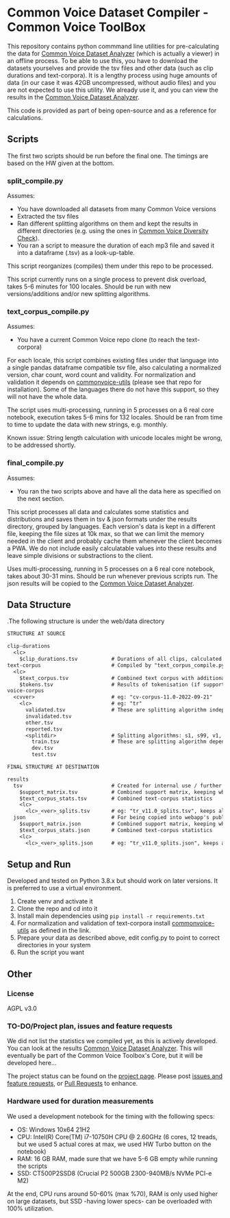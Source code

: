 # Common Voice Dataset Compiler - Common Voice ToolBox

This repository contains python commmand line utilities for pre-calculating the data for [Common Voice Dataset Analyzer](https://github.com/HarikalarKutusu/cv-tbox-dataset-analyzer) (which is actually a viewer) in an offline process.
To be able to use this, you have to download the datasets yourselves and provide the tsv files and other data (such as clip durations and text-corpora).
It is a lengthy process using huge amounts of data (in our case it was 42GB uncompressed, without audio files) and you are not expected to use this utility.
We already use it, and you can view the results in the [Common Voice Dataset Analyzer](https://github.com/HarikalarKutusu/cv-tbox-dataset-analyzer).

This code is provided as part of being open-source and as a reference for calculations.

## Scripts

The first two scripts should be run before the final one. The timings are based on the HW given at the bottom.

### split_compile.py

Assumes:

- You have downloaded all datasets from many Common Voice versions
- Extracted the tsv files
- Ran different splitting algorithms on them and kept the results in different directories (e.g. using the ones in [Common Voice Diversity Check](https://github.com/HarikalarKutusu/common-voice-diversity-check)).
- You ran a script to measure the duration of each mp3 file and saved it into a dataframe (.tsv) as a look-up-table.

This script reorganizes (compiles) them under this repo to be processed.

This script currently runs on a single process to prevent disk overload, takes 5-6 minutes for 100 locales.
Should be run with new versions/additions and/or new splitting algorithms.

### text_corpus_compile.py

Assumes:

- You have a current Common Voice repo clone (to reach the text-corpora)

For each locale, this script combines existing files under that language into a single pandas dataframe compatible tsv file, also calculating a normalized version, char count, word count and validity. For normalization and validation it depends on [commonvoice-utils](https://github.com/ftyers/commonvoice-utils) (please see that repo for installation). Some of the languages there do not have this support, so they will not have the whole data.

The script uses multi-processing, running in 5 processes on a 6 real core notebook, execution takes 5-6 mins for 132 locales.
Should be ran from time to time to update the data with new strings, e.g. monthly.

Known issue: String length calculation with unicode locales might be wrong, to be addressed shortly.

### final_compile.py

Assumes:

- You ran the two scripts above and have all the data here as specified on the next section.

This script processes all data and calculates some statistics and distributions and saves them in tsv & json formats under the results directory, grouped by languages. Each version's data is kept in a different file, keeping the file sizes at 10k max, so that we can limit the memory needed in the client and probably cache them whenever the client becomes a PWA. We do not include easily calculatable values into these results and leave simple divisions or substractions to the client.

Uses multi-processing, running in 5 processes on a 6 real core notebook, takes about 30-31 mins.
Should be run whenever previous scripts run.
The json results will be copied to the [Common Voice Dataset Analyzer](https://github.com/HarikalarKutusu/cv-tbox-dataset-analyzer).

## Data Structure

.The following structure is under the web/data directory

```txt
STRUCTURE AT SOURCE

clip-durations
  <lc>
    $clip_durations.tsv           # Durations of all clips, calculated using external process during download (not provided yet)
text-corpus                       # Compiled by "text_corpus_compile.py" from fresh Common Voice repository clone
  <lc>
    $text_corpus.tsv              # Combined text corpus with additional info
    $tokens.tsv                   # Results of tokenisation (if supported) with frequencies
voice-corpus
  <cvver>                         # eg: "cv-corpus-11.0-2022-09-21"
    <lc>                          # eg: "tr"
      validated.tsv               # These are splitting algorithm independent files
      invalidated.tsv
      other.tsv
      reported.tsv
      <splitdir>                  # Splitting algorithms: s1, s99, v1, ...
        train.tsv                 # These are splitting algorithm dependent files
        dev.tsv
        test.tsv

FINAL STRUCTURE AT DESTINATION

results
  tsv                             # Created for internal use / further python pandas processing if needed
    $support_matrix.tsv           # Combined support matrix, keeping what languages/versions/splitting algorithms are supported by the system
    $text_corpus_stats.tsv        # Combined text-corpus statistics
    <lc>
      <lc>_<ver>_splits.tsv       # eg: "tr_v11.0_splits.tsv", keeps all split statistics of this version of locale dataset.
  json                            # For being copied into webapp's public/assets/data directory 
    $support_matrix.json          # Combined support matrix, keeping what languages/versions/splitting algorithms are supported by the system
    $text_corpus_stats.json       # Combined text-corpus statistics
    <lc>
      <lc>_<ver>_splits.json      # eg: "tr_v11.0_splits.json", keeps all split statistics of this version of locale dataset.
```

## Setup and Run

Developed and tested on Python 3.8.x but should work on later versions. It is preferred to use a virtual environment.

1. Create venv and activate it
2. Clone the repo and cd into it
3. Install main dependencies using `pip install -r requirements.txt`
4. For normalization and validation of text-corpora install [commonvoice-utils](https://github.com/ftyers/commonvoice-utils) as defined in the link.
5. Prepare your data as described above, edit config.py to point to correct directories in your system
6. Run the script you want

## Other

### License

AGPL v3.0

### TO-DO/Project plan, issues and feature requests

We did not list the statistics we compiled yet, as this is actively developed.
You can look at the results [Common Voice Dataset Analyzer](https://github.com/HarikalarKutusu/cv-tbox-dataset-analyzer).
This will eventually be part of the Common Voice Toolbox's Core, but it will be developed here...

The project status can be found on the [project page](https://github.com/users/HarikalarKutusu/projects/10). Please post [issues and feature requests](https://github.com/HarikalarKutusu/cv-tbox-dataset-compiler/issues), or [Pull Requests](https://github.com/HarikalarKutusu/cv-tbox-dataset-compiler/pulls) to enhance.

### Hardware used for duration measurements

We used a development notebook for the timing with the following specs:

- OS: Windows 10x64 21H2
- CPU: Intel(R) Core(TM) i7-10750H CPU @ 2.60GHz (6 cores, 12 treads, but we used 5 actual cores at max, we used HW Turbo button on the notebook)
- RAM: 16 GB RAM, made sure that we have 5-6 GB empty while running the scripts
- SSD: CT500P2SSD8 (Crucial P2 500GB 2300-940MB/s NVMe PCI-e M2)

At the end, CPU runs around 50-60% (max %70), RAM is only used higher on large datasets, but SSD -having lower specs- can be overloaded with 100% utilization.

